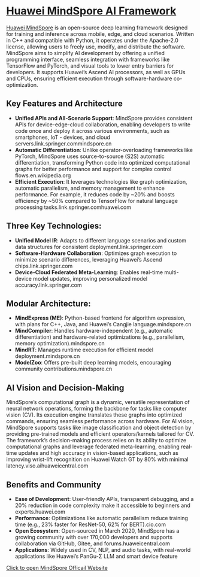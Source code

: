 # [Huawei MindSpore AI Framework](https://www.mindspore.cn/en)

[Huawei MindSpore](https://www.mindspore.cn/en) is an open-source deep learning framework designed for training and inference across mobile, edge, and cloud scenarios. Written in C++ and compatible with Python, it operates under the Apache-2.0 license, allowing users to freely use, modify, and distribute the software. MindSpore aims to simplify AI development by offering a unified programming interface, seamless integration with frameworks like TensorFlow and PyTorch, and visual tools to lower entry barriers for developers. It supports Huawei’s Ascend AI processors, as well as GPUs and CPUs, ensuring efficient execution through software-hardware co-optimization.

## Key Features and Architecture

- **Unified APIs and All-Scenario Support**: MindSpore provides consistent APIs for device-edge-cloud collaboration, enabling developers to write code once and deploy it across various environments, such as smartphones, IoT - devices, and cloud servers.link.springer.commindspore.cn
- **Automatic Differentiation**: Unlike operator-overloading frameworks like PyTorch, MindSpore uses source-to-source (S2S) automatic differentiation, transforming Python code into optimized computational graphs for better performance and support for complex control flows.en.wikipedia.org
- **Efficient Execution**: It leverages technologies like graph optimization, automatic parallelism, and memory management to enhance performance. For example, it reduces code by ~20% and boosts efficiency by ~50% compared to TensorFlow for natural language processing tasks.link.springer.comhuawei.com


## Three Key Technologies:
- **Unified Model IR**: Adapts to different language scenarios and custom data structures for consistent deployment.link.springer.com
- **Software-Hardware Collaboration**: Optimizes graph execution to minimize scenario differences, leveraging Huawei’s Ascend chips.link.springer.com
- **Device-Cloud Federated Meta-Learning**: Enables real-time multi-device model updates, improving personalized model accuracy.link.springer.com

## Modular Architecture:
- **MindExpress (ME)**: Python-based frontend for algorithm expression, with plans for C++, Java, and Huawei’s Cangjie language.mindspore.cn
- **MindCompiler**: Handles hardware-independent (e.g., automatic differentiation) and hardware-related optimizations (e.g., parallelism, memory optimization).mindspore.cn
- **MindRT**: Manages runtime execution for efficient model deployment.mindspore.cn
- **ModelZoo**: Offers pre-built deep learning models, encouraging community contributions.mindspore.cn

## AI Vision and Decision-Making

MindSpore’s computational graph is a dynamic, versatile representation of neural network operations, forming the backbone for tasks like computer vision (CV). Its execution engine translates these graphs into optimized commands, ensuring seamless performance across hardware. For AI vision, MindSpore supports tasks like image classification and object detection by providing pre-trained models and efficient operators/kernels tailored for CV. The framework’s decision-making process relies on its ability to optimize computational graphs and leverage federated meta-learning, enabling real-time updates and high accuracy in vision-based applications, such as improving wrist-lift recognition on Huawei Watch GT by 80% with minimal latency.viso.aihuaweicentral.com

## Benefits and Community

- **Ease of Development**: User-friendly APIs, transparent debugging, and a 20% reduction in code complexity make it accessible to beginners and experts.huawei.com
- **Performance**: Optimizations like automatic parallelism reduce training time (e.g., 23% faster for ResNet-50, 62% for BERT).cio.com
- **Open Ecosystem**: Open-sourced in March 2020, MindSpore has a growing community with over 170,000 developers and supports collaboration via GitHub, Gitee, and forums.huaweicentral.com
- **Applications**: Widely used in CV, NLP, and audio tasks, with real-world applications like Huawei’s PanGu-Σ LLM and smart device feature


[Click to open MindSpore Officail Website](https://www.mindspore.cn/en)
